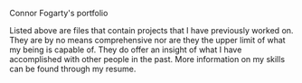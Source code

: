 Connor Fogarty's portfolio

Listed above are files that contain projects that I have previously worked on.
They are by no means comprehensive nor are they the upper limit of what my being is capable of. 
They do offer an insight of what I have accomplished with other people in the past.
More information on my skills can be found through my resume. 
